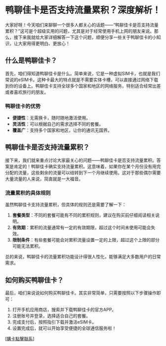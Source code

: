 # 鸭聊佳卡是否支持流量累积？深度解析！

大家好呀！今天咱们来聊聊一个很多人都关心的话题——“鸭聊佳卡是否支持流量累积？”这可是个超级实用的问题，尤其是对于经常使用手机上网的朋友来说。那么，接下来我就给大家详细解答一下这个问题，顺便分享一些关于鸭聊佳卡的小知识，让大家用得更明白、更放心！

## 什么是鸭聊佳卡？

首先，咱们得知道鸭聊佳卡是什么。简单来说，它是一种虚拟SIM卡，也就是我们常说的eSIM卡。这种卡最大的特点就是不需要实体卡槽，可以直接通过网络下载到你的设备上。鸭聊佳卡支持全球多个国家和地区的网络服务，特别适合经常出差或者喜欢旅行的朋友。

### 鸭聊佳卡的优势

- **便捷性**：无需换卡，随时随地激活使用。
- **灵活性**：可以根据自己的需求选择不同的套餐。
- **覆盖广**：支持多个国家和地区，让你的通讯无国界。

## 鸭聊佳卡是否支持流量累积？

接下来，我们就来重点讨论大家最关心的问题——鸭聊佳卡是否支持流量累积。答案是肯定的！鸭聊佳卡确实支持流量累积。这意味着，如果你在某个月份没有用完分配的流量，这些剩余的流量可以结转到下一个月继续使用。这对于那些偶尔需要大量流量的人来说，简直就是一大福音。

### 流量累积的具体规则

虽然鸭聊佳卡支持流量累积，但具体的规则还是需要了解一下：

1. **套餐类型**：不同的套餐可能有不同的累积规则，建议在购买前仔细阅读相关说明。
2. **有效期**：累积的流量通常有一定的有效期限，超过这个时间未使用可能会失效。
3. **限制条件**：有些套餐可能会对累积流量设置一定的上限，超过这个上限的部分可能无法累积。

总的来说，鸭聊佳卡的流量累积功能设计得很人性化，能够满足大多数用户的日常需求。

## 如何购买鸭聊佳卡？

最后，咱们来说说如何购买鸭聊佳卡。其实非常简单，只需要按照以下步骤操作即可：

1. 打开手机应用商店，搜索并下载鸭聊佳卡的官方APP。
2. 注册账号并登录，选择适合自己的套餐。
3. 完成支付后，按照指引下载并激活eSIM卡。
4. 设置完成后，就可以开始享受便捷的全球通信服务啦！

[[購卡點擊聯系](https://t.me/s/esim1088)]